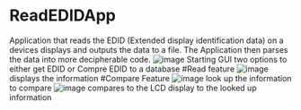 # ReadEDIDApp
Application that reads the EDID (Extended display identification data) on a devices displays and outputs the data to a file. The Application then parses the data into more decipherable code.
![image](https://github.com/EMILAGBIGAY/ReadEDIDApp/assets/112521873/6b8e2ba6-9a79-40f3-b1f0-1849a399c72c)
Starting GUI two options to either get EDID or Compre EDID to a database
#Read feature
![image](https://github.com/EMILAGBIGAY/ReadEDIDApp/assets/112521873/78e782c2-861d-404b-bca9-1181db3b9efd)
displays the information
#Compare Feature
![image](https://github.com/EMILAGBIGAY/ReadEDIDApp/assets/112521873/6c95f2dd-bf50-4ff2-b0d3-0f591bdb71cb)
look up the information to compare
![image](https://github.com/EMILAGBIGAY/ReadEDIDApp/assets/112521873/0afd0988-864c-4a0e-a14b-99987bac738e)
compares to the LCD display to the looked up information
